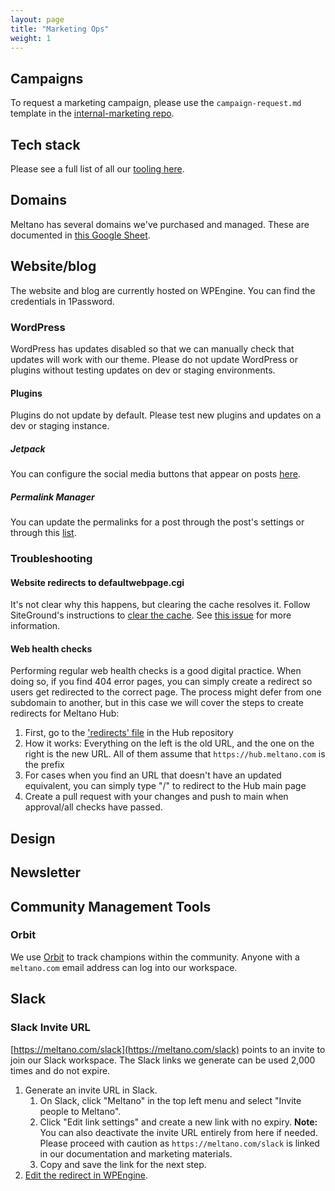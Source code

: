 ```yaml
---
layout: page
title: "Marketing Ops"
weight: 1
---
```


## Campaigns

To request a marketing campaign, please use the `campaign-request.md` template in the [internal-marketing repo](https://github.com/meltano/internal-marketing/blob/main/.github/ISSUE_TEMPLATE/campaign-request.md).

## Tech stack

Please see a full list of all our [tooling here](/company/tech-stack/).

## Domains

Meltano has several domains we've purchased and managed. These are documented in [this Google Sheet](https://docs.google.com/spreadsheets/d/15f_p0jU1ZaIMPE8_3OTBjM5Uf5_RjtG8EIRUygFVBTM/edit#gid=0).

## Website/blog

The website and blog are currently hosted on WPEngine. You can find the credentials in 1Password.

### WordPress

WordPress has updates disabled so that we can manually check that updates will work with our theme. Please do not update WordPress or plugins without testing updates on dev or staging environments.

#### Plugins

Plugins do not update by default. Please test new plugins and updates on a dev or staging instance.

##### Jetpack

You can configure the social media buttons that appear on posts [here](https://meltano.com/wp-admin/options-general.php?page=sharing).

##### Permalink Manager

You can update the permalinks for a post through the post's settings or through this [list](https://meltano.com/wp-admin/tools.php?page=permalink-manager).

### Troubleshooting

#### Website redirects to defaultwebpage.cgi

It's not clear why this happens, but clearing the cache resolves it. Follow SiteGround's instructions to [clear the cache](https://www.siteground.com/kb/clear-site-cache/). See [this issue](https://gitlab.com/meltano/meltano/-/issues/2886) for more information.

#### Web health checks
Performing regular web health checks is a good digital practice. When doing so, if you find 404 error pages, you can simply create a redirect so users get redirected to the correct page. The process might defer from one subdomain to another, but in this case we will cover the steps to create redirects for Meltano Hub:
1. First, go to the ['redirects' file](https://github.com/meltano/hub/blob/main/_redirects) in the Hub repository
2. How it works: Everything on the left is the old URL, and the one on the right is the new URL. All of them assume that `https://hub.meltano.com` is the prefix
3. For cases when you find an URL that doesn't have an updated equivalent, you can simply type "/" to redirect to the Hub main page
4. Create a pull request with your changes and push to main when approval/all checks have passed.

## Design

## Newsletter

## Community Management Tools

### Orbit

We use [Orbit](https://orbit.love) to track champions within the community. Anyone with a `meltano.com` email address can log into our workspace.

## Slack

### Slack Invite URL

[https://meltano.com/slack](https://meltano.com/slack) points to an invite to join our Slack workspace. The Slack links we generate can be used 2,000 times and do not expire.

1. Generate an invite URL in Slack.
    1. On Slack, click "Meltano" in the top left menu and select "Invite people to Meltano".
    1. Click "Edit link settings" and create a new link with no expiry. **Note:** You can also deactivate the invite URL entirely from here if needed. Please proceed with caution as `https://meltano.com/slack` is linked in our documentation and marketing materials.
    1. Copy and save the link for the next step.
1. [Edit the redirect in WPEngine](/marketing/wpengine#add-or-edit-redirects).

